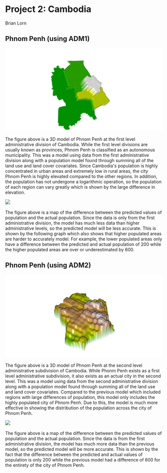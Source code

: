 # Project 2: Cambodia

Brian Lorn

## Phnom Penh (using ADM1)

![](khm_1_pop.png)

The figure above is a 3D model of Phnom Penh at the first level administrative division of Cambodia. While the first level divisions are usually known as provinces, Phnom Penh is classified as an autonomous municipality. This was a model using data from the first administrative division along with a population model found through summing all of the land use and land cover covariates. Since Cambodia's population is highly concentrated in urban areas and extremely low in rural areas, the city Phnom Penh is highly elevated compared to the other regions. In addition, the population has not undergone a logarithmic operation, so the population of each region can vary greatly which is shown by the large difference in elevation.

![](khm_PP_1.png)

The figure above is a map of the difference between the predicted values of population and the actual population. Since the data is only from the first administrative division, the model has much less data than higher administrative levels, so the predicted model will be less accurate. This is shown by the following graph which also shows that higher populated areas are harder to accurately model. For example, the lower populated areas only have a difference between the predicted and actual population of 200 while the higher populated areas are over or underestimated by 600.  

## Phnom Penh (using ADM2)

![](khm_2_pop.png)

The figure above is a 3D model of Phnom Penh at the second level administrative subdivision of Cambodia. While Phonm Penh exists as a first level administrative subdivision, it also exists as an actual city in the second level. This was a model using data from the second administrative division along with a population model found through summing all of the land use and land cover covariates. Compared to the previous model which included regions with large differences of population, this model only includes the highly populated city of Phnom Penh. Due to this, the model is much more effective in showing the distribution of the population across the city of Phnom Penh.

![](khm_PP_2.png)

The figure above is a map of the difference between the predicted values of population and the actual population. Since the data is from the first administrative division, the model has much more data than the previous model, so the predicted model will be more accurate. This is shown by the fact that the difference between the predicted and actual values of population is only 200 while the previous model had a difference of 600 for the entirety of the city of Phnom Penh.
